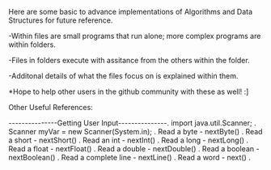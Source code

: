 Here are some basic to advance implementations of Algorithms and Data Structures for future reference.

-Within files are small programs that run alone; more complex programs are within folders.

-Files in folders execute with assitance from the others within the folder.

-Additonal details of what the files focus on is explained within them.

*Hope to help other users in the github community with these as well! :]



Other Useful References:

---------------Getting User Input---------------.
import java.util.Scanner; .
Scanner myVar = new Scanner(System.in); .
Read a byte - nextByte()  .
Read a short - nextShort()  .
Read an int - nextInt() .
Read a long - nextLong()  .
Read a float - nextFloat()  .
Read a double - nextDouble()  .
Read a boolean - nextBoolean()  .
Read a complete line - nextLine() .
Read a word - next()  .
